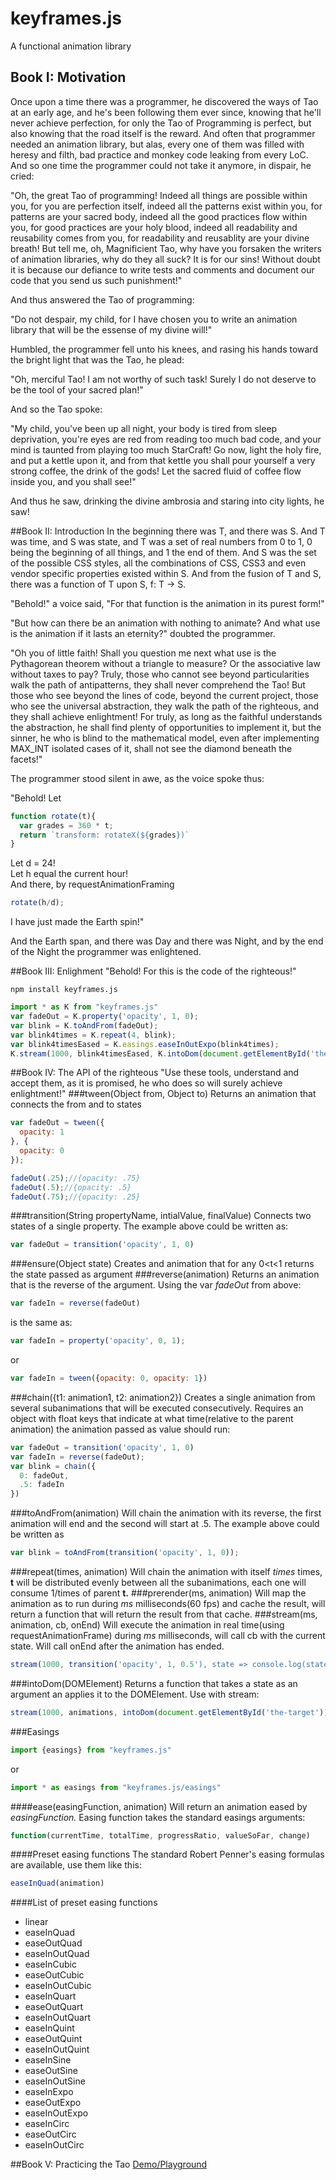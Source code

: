 # keyframes.js
A functional animation library

## Book I: Motivation
Once upon a time there was a programmer, he discovered the ways of Tao at an early age, and he's been following them ever
since, knowing that he'll never achieve perfection, for only the Tao of Programming is perfect, but also knowing that the road
itself is the reward. And often that programmer needed an animation library, but alas, every one of them was filled with heresy
and filth, bad practice and monkey code leaking from every LoC. And so one time the programmer could not take it anymore,
in dispair, he cried:  

"Oh, the great Tao of programming! Indeed all things are possible within you, for you are perfection itself, indeed all the 
patterns exist within you, for patterns are your sacred body, indeed all the good practices flow within you, for good practices
are your holy blood, indeed all readability and reusability comes from you, for readability and reusablity are your divine
breath! But tell me, oh, Magnificient Tao, why have you forsaken the writers of animation libraries, why do they all suck?
It is for our sins! Without doubt it is because our defiance to write tests and comments and document our code that you
send us such punishment!"

And thus answered the Tao of programming:

"Do not despair, my child, for I have chosen you to write an animation library that will be the essense of my divine will!"

Humbled, the programmer fell unto his knees, and rasing his hands toward the bright light that was the Tao, he plead:

"Oh, merciful Tao! I am not worthy of such task! Surely I do not deserve to be the tool of your sacred plan!"

And so the Tao spoke:

"My child, you've been up all night, your body is tired from sleep deprivation, you're eyes are red from reading too much bad
code, and your mind is taunted from playing too much StarCraft! Go now, light the holy fire, and put a kettle upon it, and from
that kettle you shall pour yourself a very strong coffee, the drink of the gods! Let the sacred fluid of coffee flow inside
you, and you shall see!"

And thus he saw, drinking the divine ambrosia and staring into city lights, he saw!

##Book II: Introduction
In the beginning there was T, and there was S. And T was time, and S was state, and T was a set of real numbers from 0 to 1, 0 being the beginning of all things, and 1 the end of them. And S was the set of the possible CSS styles, all the combinations of CSS, CSS3 and even vendor specific properties existed within S. And from the fusion of T and S, there was a function of T upon S, f: T -> S.

"Behold!" a voice said, "For that function is the animation in its purest form!"

"But how can there be an animation with nothing to animate? And what use is the animation if it lasts an eternity?" doubted the programmer.

"Oh you of little faith! Shall you question me next what use is the Pythagorean theorem without a triangle to measure? Or the associative law without taxes to pay? Truly, those who cannot see beyond particularities walk the path of antipatterns, they shall never comprehend the Tao! But those who see beyond the lines of code, beyond the current project, those who see the universal abstraction, they walk the path of the righteous, and they shall achieve enlightment! For truly, as long as the faithful understands the abstraction, he shall find plenty of opportunities to implement it, but the sinner, he who is blind to the mathematical model, even after implementing MAX_INT isolated cases of it, shall not see the diamond beneath the facets!"

The programmer stood silent in awe, as the voice spoke thus:

"Behold! Let
```js
function rotate(t){
  var grades = 360 * t;
  return `transform: rotateX(${grades})`
}
```
Let d = 24!  
Let h equal the current hour!  
And there, by requestAnimationFraming
```js
rotate(h/d);
```
I have just made the Earth spin!"

And the Earth span, and there was Day and there was Night, and by the end of the Night the programmer was enlightened.

##Book III: Enlighment
"Behold! For this is the code of the righteous!"
```
npm install keyframes.js
```
```js
import * as K from "keyframes.js"
var fadeOut = K.property('opacity', 1, 0);
var blink = K.toAndFrom(fadeOut);
var blink4times = K.repeat(4, blink);
var blink4timesEased = K.easings.easeInOutExpo(blink4times);
K.stream(1000, blink4timesEased, K.intoDom(document.getElementById('the-thing')));
```
##Book IV: The API of the righteous
"Use these tools, understand and accept them, as it is promised, he who does so will surely achieve enlightment!"
###tween(Object from, Object to)
Returns an animation that connects the from and to states
```js
var fadeOut = tween({
  opacity: 1
}, {
  opacity: 0
});

fadeOut(.25);//{opacity: .75}
fadeOut(.5);//{opacity: .5}
fadeOut(.75);//{opacity: .25}
```
###transition(String propertyName, intialValue, finalValue)
Connects two states of a single property. The example above could be written as:
```js
var fadeOut = transition('opacity', 1, 0)
```
###ensure(Object state)
Creates and animation that for any 0<t<1 returns the state passed as argument
###reverse(animation)
Returns an animation that is the reverse of the argument. Using the var _fadeOut_ from above:
```js
var fadeIn = reverse(fadeOut)
```
is the same as:
```js
var fadeIn = property('opacity', 0, 1);
```
or
```js
var fadeIn = tween({opacity: 0, opacity: 1})
```
###chain({t1: animation1, t2: animation2})
Creates a single animation from several subanimations that will be executed consecutively. Requires an object with float keys that indicate at what time(relative to the parent animation) the animation passed as value should run:
```js
var fadeOut = transition('opacity', 1, 0)
var fadeIn = reverse(fadeOut);
var blink = chain({
  0: fadeOut,
  .5: fadeIn
})
```
###toAndFrom(animation)
Will chain the animation with its reverse, the first animation will end and the second will start at .5. The example above could be written as
```js
var blink = toAndFrom(transition('opacity', 1, 0));
```
###repeat(times, animation)
Will chain the animation with itself _times_ times, **t** will be distributed evenly between all the subanimations, each one will consume 1/times of parent **t.**
###prerender(ms, animation)
Will map the animation as to run during _ms_ milliseconds(60 fps) and cache the result, will return a function that will return the result from that cache.
###stream(ms, animation, cb, onEnd)
Will execute the animation in real time(using requestAnimationFrame) during _ms_ milliseconds, will call cb with the current state.
Will call onEnd after the animation has ended.
```js
stream(1000, transition('opacity', 1, 0.5'), state => console.log(state))//{opacity: 0.1}, {opacity: 0.2}, opacity{0.3}...
```
###intoDom(DOMElement)
Returns a function that takes a state as an argument an applies it to the DOMElement. Use with stream:
```js
stream(1000, animations, intoDom(document.getElementById('the-target')))
```
###Easings
```js
import {easings} from "keyframes.js"
```
or
```js
import * as easings from "keyframes.js/easings"
```
####ease(easingFunction, animation)
Will return an animation eased by _easingFunction._ Easing function takes the standard easings arguments:
```js
function(currentTime, totalTime, progressRatio, valueSoFar, change)
```
####Preset easing functions
The standard Robert Penner's easing formulas are available, use them like this:
```js
easeInQuad(animation)
```
####List of preset easing functions
* linear  
* easeInQuad  
* easeOutQuad  
* easeInOutQuad
* easeInCubic
* easeOutCubic
* easeInOutCubic
* easeInQuart
* easeOutQuart
* easeInOutQuart
* easeInQuint
* easeOutQuint
* easeInOutQuint
* easeInSine
* easeOutSine
* easeInOutSine
* easeInExpo
* easeOutExpo
* easeInOutExpo
* easeInCirc
* easeOutCirc
* easeInOutCirc

##Book V: Practicing the Tao
[Demo/Playground](http://alexeisavca.github.io/keyframes.js)
